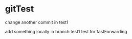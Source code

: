 # gitTest
change another commit in test1

add something locally in branch test1
test for fastForwarding
